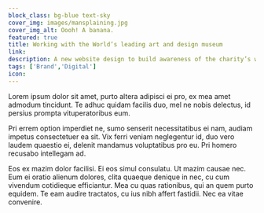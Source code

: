 ```yaml
---
block_class: bg-blue text-sky
cover_img: images/mansplaining.jpg
cover_img_alt: Oooh! A banana.
featured: true
title: Working with the World’s leading art and design museum
link: 
description: A new website design to build awareness of the charity’s work and gain support from the public.
tags: ['Brand','Digital']
icon:
---
```


Lorem ipsum dolor sit amet, purto altera adipisci ei pro, ex mea amet admodum tincidunt. Te adhuc quidam facilis duo, mel ne nobis delectus, id persius prompta vituperatoribus eum. 

Pri errem option imperdiet ne, sumo senserit necessitatibus ei nam, audiam impetus consectetuer ea sit. Vix ferri veniam neglegentur id, duo vero laudem quaestio ei, delenit mandamus voluptatibus pro eu. Pri homero recusabo intellegam ad.

Eos ex mazim dolor facilisi. Ei eos simul consulatu. Ut mazim causae nec. Eum ei oratio alienum dolores, clita quaeque denique in nec, cu cum vivendum cotidieque efficiantur. Mea cu quas rationibus, qui an quem purto equidem. Te eam audire tractatos, cu ius nibh affert fastidii. Nec ea vitae convenire.
